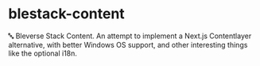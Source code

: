# blestack-content
🔤 Bleverse Stack Content. An attempt to implement a Next.js Contentlayer alternative, with better Windows OS support, and other interesting things like the optional i18n.
